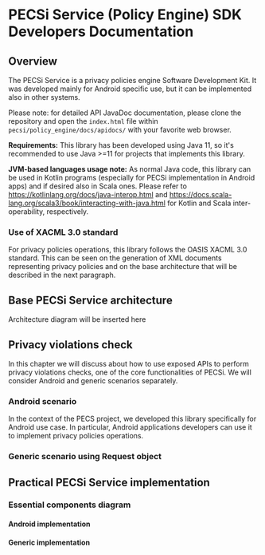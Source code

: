# PECSi Service (Policy Engine) SDK Developers Documentation

## Overview

The PECSi Service is a privacy policies engine Software Development Kit. It was developed mainly for Android specific use, but it can be implemented also in other systems.

Please note: for detailed API JavaDoc documentation, please clone the repository and open the `index.html` file within `pecsi/policy_engine/docs/apidocs/` with your favorite web browser.

**Requirements:** This library has been developed using Java 11, so it's recommended to use Java >=11 for projects that implements this library.

**JVM-based languages usage note:** As normal Java code, this library can be used in Kotlin programs (especially for PECSi implementation in Android apps) and if desired also in Scala ones. Please refer to https://kotlinlang.org/docs/java-interop.html and https://docs.scala-lang.org/scala3/book/interacting-with-java.html for Kotlin and Scala inter-operability, respectively.

### Use of XACML 3.0 standard

For privacy policies operations, this library follows the OASIS XACML 3.0 standard. This can be seen on the generation of XML documents representing privacy policies and on the base architecture that will be described in the next paragraph.

## Base PECSi Service architecture

Architecture diagram will be inserted here

<!-- insert also client side in diagram -->

## Privacy violations check

In this chapter we will discuss about how to use exposed APIs to perform privacy violations checks, one of the core functionalities of PECSi. We will consider Android and generic scenarios separately. 

### Android scenario

In the context of the PECS project, we developed this library specifically for Android use case. In particular, Android applications developers can use it to implement privacy policies operations.


### Generic scenario using Request object

## Practical PECSi Service implementation

<!-- importing
initialize pecsi service
initialize pap and pdp -->

### Essential components diagram

#### Android implementation

#### Generic implementation






